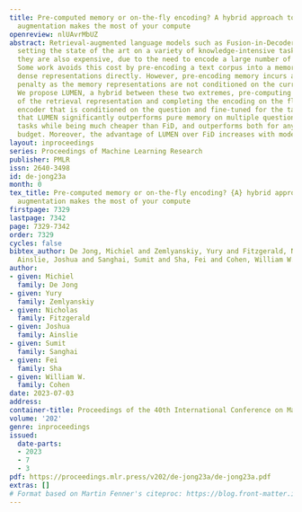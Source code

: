 ```yaml
---
title: Pre-computed memory or on-the-fly encoding? A hybrid approach to retrieval
  augmentation makes the most of your compute
openreview: nlUAvrMbUZ
abstract: Retrieval-augmented language models such as Fusion-in-Decoder are powerful,
  setting the state of the art on a variety of knowledge-intensive tasks. However,
  they are also expensive, due to the need to encode a large number of retrieved passages.
  Some work avoids this cost by pre-encoding a text corpus into a memory and retrieving
  dense representations directly. However, pre-encoding memory incurs a severe quality
  penalty as the memory representations are not conditioned on the current input.
  We propose LUMEN, a hybrid between these two extremes, pre-computing the majority
  of the retrieval representation and completing the encoding on the fly using a live
  encoder that is conditioned on the question and fine-tuned for the task. We show
  that LUMEN significantly outperforms pure memory on multiple question-answering
  tasks while being much cheaper than FiD, and outperforms both for any given compute
  budget. Moreover, the advantage of LUMEN over FiD increases with model size.
layout: inproceedings
series: Proceedings of Machine Learning Research
publisher: PMLR
issn: 2640-3498
id: de-jong23a
month: 0
tex_title: Pre-computed memory or on-the-fly encoding? {A} hybrid approach to retrieval
  augmentation makes the most of your compute
firstpage: 7329
lastpage: 7342
page: 7329-7342
order: 7329
cycles: false
bibtex_author: De Jong, Michiel and Zemlyanskiy, Yury and Fitzgerald, Nicholas and
  Ainslie, Joshua and Sanghai, Sumit and Sha, Fei and Cohen, William W.
author:
- given: Michiel
  family: De Jong
- given: Yury
  family: Zemlyanskiy
- given: Nicholas
  family: Fitzgerald
- given: Joshua
  family: Ainslie
- given: Sumit
  family: Sanghai
- given: Fei
  family: Sha
- given: William W.
  family: Cohen
date: 2023-07-03
address: 
container-title: Proceedings of the 40th International Conference on Machine Learning
volume: '202'
genre: inproceedings
issued:
  date-parts:
  - 2023
  - 7
  - 3
pdf: https://proceedings.mlr.press/v202/de-jong23a/de-jong23a.pdf
extras: []
# Format based on Martin Fenner's citeproc: https://blog.front-matter.io/posts/citeproc-yaml-for-bibliographies/
---
```


